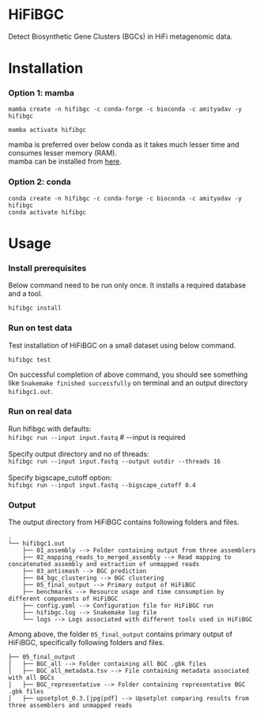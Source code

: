 # HiFiBGC

Detect Biosynthetic Gene Clusters (BGCs) in HiFi metagenomic data.

# Installation

### Option 1: mamba
```
mamba create -n hifibgc -c conda-forge -c bioconda -c amityadav -y hifibgc

mamba activate hifibgc
```

mamba is preferred over below conda as it takes much lesser time and consumes lesser memory (RAM).<br>
mamba can be installed from [here](https://mamba.readthedocs.io/en/latest/installation/mamba-installation.html).

### Option 2: conda
```conda create -n hifibgc -c conda-forge -c bioconda -c amityadav -y hifibgc``` <br>
`conda activate hifibgc`

# Usage

### Install prerequisites
Below command need to be run only once. It installs a required database and a tool.

```hifibgc install``` <br>

 
### Run on test data
Test installation of HiFiBGC on a small dataset using below command. 

```hifibgc test``` <br>

On successful completion of above command, you should see something like `Snakemake finished successfully` on terminal and an output directory `hifibgc1.out`.

### Run on real data
Run hifibgc with defaults: <br>
    `hifibgc run --input input.fastq`  # --input is required <br> <br>
Specify output directory and no of threads: <br>
    `hifibgc run --input input.fastq --output outdir --threads 16`  <br> <br>
Specify bigscape_cutoff option: <br>
    `hifibgc run --input input.fastq --bigscape_cutoff 0.4` <br>

### Output

The output directory from HiFiBGC contains following folders and files.

```
.
└── hifibgc1.out
    ├── 01_assembly --> Folder containing output from three assemblers
    ├── 02_mapping_reads_to_merged_assembly --> Read mapping to concatenated assembly and extraction of unmapped reads 
    ├── 03_antismash --> BGC prediction
    ├── 04_bgc_clustering --> BGC clustering
    ├── 05_final_output --> Primary output of HiFiBGC
    ├── benchmarks --> Resource usage and time consumption by different components of HiFiBGC
    ├── config.yaml --> Configuration file for HiFiBGC run
    ├── hifibgc.log --> Snakemake log file
    └── logs --> Logs associated with different tools used in HiFiBGC
```
Among above, the folder `05_final_output` contains primary output of HiFiBGC, specifically following folders and files.

```
├── 05_final_output
│   ├── BGC_all --> Folder containing all BGC .gbk files
│   ├── BGC_all_metadata.tsv --> File containing metadata associated with all BGCs
│   ├── BGC_representative --> Folder containing representative BGC .gbk files
│   ├── upsetplot_0.3.[jpg|pdf] --> Upsetplot comparing results from three assemblers and unmapped reads
```
